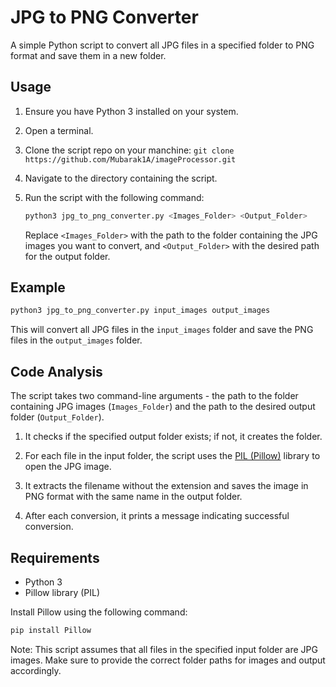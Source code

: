 # JPG to PNG Converter

A simple Python script to convert all JPG files in a specified folder to PNG format and save them in a new folder.

## Usage

1. Ensure you have Python 3 installed on your system.
2. Open a terminal.
3. Clone the script repo on your manchine:
     ```git clone https://github.com/Mubarak1A/imageProcessor.git```
4. Navigate to the directory containing the script.
5. Run the script with the following command:

    ```bash
    python3 jpg_to_png_converter.py <Images_Folder> <Output_Folder>
    ```

   Replace `<Images_Folder>` with the path to the folder containing the JPG images you want to convert, and `<Output_Folder>` with the desired path for the output folder.

## Example

```bash
python3 jpg_to_png_converter.py input_images output_images
```

This will convert all JPG files in the `input_images` folder and save the PNG files in the `output_images` folder.

## Code Analysis

The script takes two command-line arguments - the path to the folder containing JPG images (`Images_Folder`) and the path to the desired output folder (`Output_Folder`).

1. It checks if the specified output folder exists; if not, it creates the folder.

2. For each file in the input folder, the script uses the [PIL (Pillow)](https://pillow.readthedocs.io/en/stable/) library to open the JPG image.

3. It extracts the filename without the extension and saves the image in PNG format with the same name in the output folder.

4. After each conversion, it prints a message indicating successful conversion.

## Requirements

- Python 3
- Pillow library (PIL)

Install Pillow using the following command:

```bash
pip install Pillow
```

Note: This script assumes that all files in the specified input folder are JPG images. Make sure to provide the correct folder paths for images and output accordingly.
